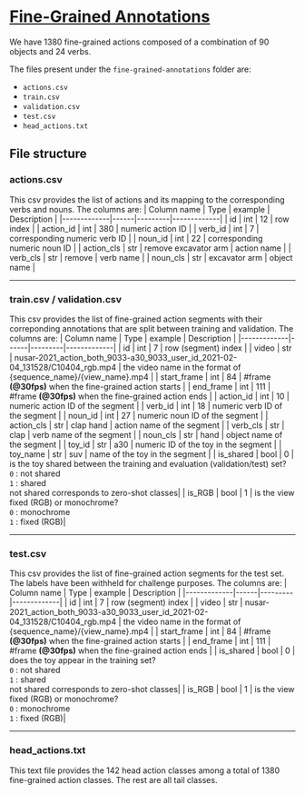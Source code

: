 # [Fine-Grained Annotations](https://drive.google.com/drive/folders/1G1o9rTf1W5V4Q4ZSJfG2XAz0esmrwZ0g?usp=sharing)
We have 1380 fine-grained actions composed of a combination of 90 objects and 24 verbs.

The files present under the `fine-grained-annotations` folder are:
- `actions.csv`
- `train.csv`
- `validation.csv`
- `test.csv`
- `head_actions.txt`

## File structure

### actions.csv
This csv provides the list of actions and its mapping to the corresponding verbs and nouns. The columns are:
| Column name | Type | example | Description | 
|-------------|------|---------|-------------|
| id | int | 12 | row index |
| action_id | int | 380 | numeric action ID |
| verb_id | int | 7 | corresponding numeric verb ID |
| noun_id | int | 22 | corresponding numeric noun ID |
| action_cls | str | remove excavator arm | action name |
| verb_cls | str | remove | verb name |
| noun_cls | str | excavator arm | object name |

- - -

### train.csv / validation.csv
This csv provides the list of fine-grained action segments with their correponding annotations that are split between training and validation. The columns are:
| Column name | Type | example | Description | 
|-------------|------|---------|-------------|
| id | int | 7 | row (segment) index |
| video | str | nusar-2021_action_both_9033-a30_9033_user_id_2021-02-04_131528/C10404_rgb.mp4 | the video name in the format of {sequence_name}/{view_name}.mp4 |
| start_frame | int | 84 | #frame **(@30fps)** when the fine-grained action starts |
| end_frame | int | 111 | #frame **(@30fps)** when the fine-grained action ends |
| action_id | int | 10 | numeric action ID of the segment |
| verb_id | int | 18 | numeric verb ID of the segment |
| noun_id | int | 27 | numeric noun ID of the segment |
| action_cls | str | clap hand | action name of the segment |
| verb_cls | str | clap | verb name of the segment |
| noun_cls | str | hand | object name of the segment |
| toy_id | str | a30 | numeric ID of the toy in the segment |
| toy_name | str | suv | name of the toy in the segment |
| is_shared | bool | 0 | is the toy shared between the training and evaluation (validation/test) set? <br> `0` : not shared <br> `1` : shared <br> not shared corresponds to zero-shot classes|
| is_RGB | bool | 1 | is the view fixed (RGB) or monochrome? <br> `0` : monochrome <br> `1` : fixed (RGB)|

- - -

### test.csv
This csv provides the list of fine-grained action segments for the test set. The labels have been withheld for challenge purposes. The columns are:
| Column name | Type | example | Description | 
|-------------|------|---------|-------------|
| id | int | 7 | row (segment) index |
| video | str | nusar-2021_action_both_9033-a30_9033_user_id_2021-02-04_131528/C10404_rgb.mp4 | the video name in the format of {sequence_name}/{view_name}.mp4 |
| start_frame | int | 84 | #frame **(@30fps)** when the fine-grained action starts |
| end_frame | int | 111 | #frame **(@30fps)** when the fine-grained action ends |
| is_shared | bool | 0 | does the toy appear in the training set? <br> `0` : not shared <br> `1` : shared <br> not shared corresponds to zero-shot classes|
| is_RGB | bool | 1 | is the view fixed (RGB) or monochrome? <br> `0` : monochrome <br> `1` : fixed (RGB)|

- - -

### head_actions.txt
This text file provides the 142 head action classes among a total of 1380 fine-grained action classes. The rest are all tail classes.

